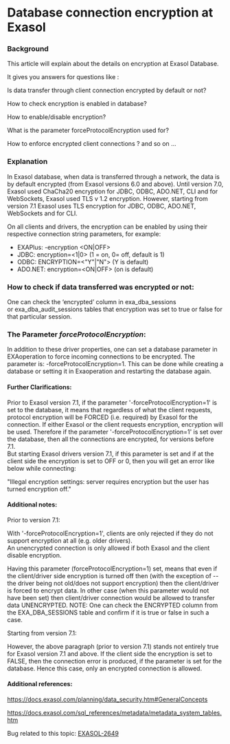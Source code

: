 # Database connection encryption at Exasol 
### Background

This article will explain about the details on encryption at Exasol Database.

It gives you answers for questions like :

Is data transfer through client connection encrypted by default or not?

How to check encryption is enabled in database?

How to enable/disable encryption?

What is the parameter forceProtocolEncryption used for?

How to enforce encrypted client connections ? and so on ...

### Explanation

In Exasol database, when data is transferred through a network, the data is by default encrypted (from Exasol versions 6.0 and above). Until version 7.0, Exasol used ChaCha20 encryption for JDBC, ODBC, ADO.NET, CLI and for WebSockets, Exasol used TLS v 1.2 encryption. However, starting from version 7.1 Exasol uses TLS encryption for JDBC, ODBC, ADO.NET, WebSockets and for CLI.

On all clients and drivers, the encryption can be enabled by using their respective connection string parameters, for example:

* EXAPlus: -encryption <ON|OFF>
* JDBC: encryption=<1|0> (1 = on, 0= off, default is 1)
* ODBC: ENCRYPTION=<"Y"|"N"> (Y is default)
* ADO.NET: encryption=<ON|OFF> (on is default)

### How to check if data transferred was encrypted or not:

One can check the ‘encrypted’ column in exa_dba_sessions or exa_dba_audit_sessions tables that encryption was set to true or false for that particular session.

### The Parameter *forceProtocolEncryption*:

In addition to these driver properties, one can set a database parameter in EXAoperation to force incoming connections to be encrypted. The parameter is: -forceProtocolEncryption=1. This can be done while creating a database or setting it in Exaoperation and restarting the database again.

#### Further Clarifications:

Prior to Exasol version 7.1, if the parameter '-forceProtocolEncryption=1' is set to the database, it means that regardless of what the client requests, protocol encryption will be FORCED (i.e. required) by Exasol for the connection. If either Exasol or the client requests encryption, encryption will be used. Therefore if the parameter '-forceProtocolEncryption=1' is set over the database, then all the connections are encrypted, for versions before 7.1.  
But starting Exasol drivers version 7.1, if this parameter is set and if at the client side the encryption is set to OFF or 0, then you will get an error like below while connecting:

"Illegal encryption settings: server requires encryption but the user has turned encryption off."

#### Additional notes:

Prior to version 7.1:

With '-forceProtocolEncryption=1', clients are only rejected if they do not support encryption at all (e.g. older drivers).  
An unencrypted connection is only allowed if both Exasol and the client disable encryption.

Having this parameter (forceProtocolEncryption=1) set, means that even if the client/driver side encryption is turned off then (with the exception of -- the driver being not old/does not support encryption) then the client/driver is forced to encrypt data. In other case (when this parameter would not have been set) then client/driver connection would be allowed to transfer data UNENCRYPTED. NOTE: One can check the ENCRYPTED column from the EXA_DBA_SESSIONS table and confirm if it is true or false in such a case.

Starting from version 7.1:

However, the above paragraph (prior to version 7.1) stands not entirely true for Exasol version 7.1 and above. If the client side the encryption is set to FALSE, then the connection error is produced, if the parameter is set for the database. Hence this case, only an encrypted connection is allowed. 

#### Additional references:

<https://docs.exasol.com/planning/data_security.htm#GeneralConcepts>

<https://docs.exasol.com/sql_references/metadata/metadata_system_tables.htm>

Bug related to this topic: [EXASOL-2649](https://www.exasol.com/support/browse/EXASOL-2649)

